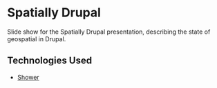 # Spatially Drupal

Slide show for the Spatially Drupal presentation, describing the state of
geospatial in Drupal.

## Technologies Used

* [Shower](https://github.com/pepelsbey/shower)